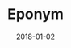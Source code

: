 ---
layout: site
title: "Eponym"
date: 2018-01-02
categories: [community]
version: 2.4.10
major: 2
minor: 4
patch: 10
slug: eponym
link: https://www.eponymous.co/
permalink: /sites/:slug
---